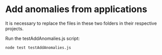 # Add anomalies from applications
It is necessary to replace the files in these two folders in their respective projects.

Run the testAddAnomalies.js script:

```
node test testAddAnomalies.js
```

